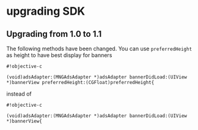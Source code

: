 # upgrading SDK

## Upgrading from 1.0 to 1.1

The following methods have been changed. You can use `preferredHeight` as height to have best display for banners


```
#!objective-c

(void)adsAdapter:(MNGAdsAdapter *)adsAdapter bannerDidLoad:(UIView *)bannerView preferredHeight:(CGFloat)preferredHeight{
```


instead of


```
#!objective-c

(void)adsAdapter:(MNGAdsAdapter *)adsAdapter bannerDidLoad:(UIView *)bannerView{
```




